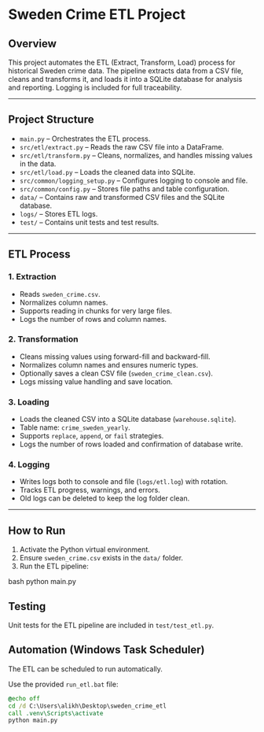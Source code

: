 # Sweden Crime ETL Project

## Overview
This project automates the ETL (Extract, Transform, Load) process for historical Sweden crime data. The pipeline extracts data from a CSV file, cleans and transforms it, and loads it into a SQLite database for analysis and reporting. Logging is included for full traceability.

---

## Project Structure
- `main.py` – Orchestrates the ETL process.
- `src/etl/extract.py` – Reads the raw CSV file into a DataFrame.
- `src/etl/transform.py` – Cleans, normalizes, and handles missing values in the data.
- `src/etl/load.py` – Loads the cleaned data into SQLite.
- `src/common/logging_setup.py` – Configures logging to console and file.
- `src/common/config.py` – Stores file paths and table configuration.
- `data/` – Contains raw and transformed CSV files and the SQLite database.
- `logs/` – Stores ETL logs.
- `test/` – Contains unit tests and test results.

---

## ETL Process

### 1. Extraction
- Reads `sweden_crime.csv`.
- Normalizes column names.
- Supports reading in chunks for very large files.
- Logs the number of rows and column names.

### 2. Transformation
- Cleans missing values using forward-fill and backward-fill.
- Normalizes column names and ensures numeric types.
- Optionally saves a clean CSV file (`sweden_crime_clean.csv`).
- Logs missing value handling and save location.

### 3. Loading
- Loads the cleaned CSV into a SQLite database (`warehouse.sqlite`).
- Table name: `crime_sweden_yearly`.
- Supports `replace`, `append`, or `fail` strategies.
- Logs the number of rows loaded and confirmation of database write.

### 4. Logging
- Writes logs both to console and file (`logs/etl.log`) with rotation.
- Tracks ETL progress, warnings, and errors.
- Old logs can be deleted to keep the log folder clean.

---

## How to Run
1. Activate the Python virtual environment.
2. Ensure `sweden_crime.csv` exists in the `data/` folder.
3. Run the ETL pipeline:

bash
python main.py

## Testing

Unit tests for the ETL pipeline are included in `test/test_etl.py`.

## Automation (Windows Task Scheduler)

The ETL can be scheduled to run automatically.

Use the provided `run_etl.bat` file:

```bat
@echo off
cd /d C:\Users\alikh\Desktop\sweden_crime_etl
call .venv\Scripts\activate
python main.py

